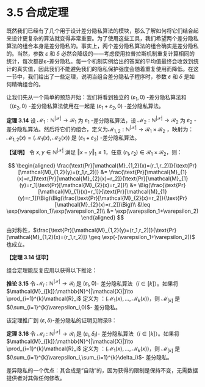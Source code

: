 # 3.5 合成定理

既然我们已经有了几个用于设计差分隐私算法的模块，那么了解如何将它们结合起来设计更复杂的算法就变得非常重要。为了使用这些工具，我们希望两个差分隐私算法的组合本身是差分隐私的。事实上，两个差分隐私算法的组合确实是差分隐私的。当然，参数 $\varepsilon$ 和 $\delta$ 必然会降级的——考虑使用拉普拉斯机制重复计算相同的统计，每次都是ε-差分隐私。每一个机制实例给出的答案的平均值最终会收敛到统计的真实值，因此我们不能避免我们的隐私保护强度会随着重复使用而降低。在这一节中，我们给出了一些定理，说明当组合差分隐私子程序时，参数 $\varepsilon$ 和 $\delta$ 是如何精确组合的。

让我们先从一个简单的预热开始：我们将看到独立的 $(\varepsilon_1,0)$ -差分隐私算法和（$(\varepsilon_2,0)$ -差分隐私算法使用在一起是 $(\varepsilon_1 + \varepsilon_2,0)$ -差分隐私算法。

**定理 3.14** 设 $\mathcal{M}_1:\mathbb{N}^{|\mathcal{X}|}\to \mathcal{R}_1$ 为 $\varepsilon_1$ -差分隐私算法，设 $\mathcal{M}_2:\mathbb{N}^{|\mathcal{X}|}\to \mathcal{R}_2$ 为 $\varepsilon_2$ -差分隐私算法。然后将它们的组合，定义为$\mathcal{M}_{1,2}:\mathbb{N}^{|\mathcal{X}|}\to \mathcal{R}_1 \times \mathcal{R}_2$ ，映射为： $\mathcal{M}_{1,2}(x) = (\mathcal{M}_{1}(x),\mathcal{M}_{2}(x))$ 是 $(\varepsilon_1 + \varepsilon_2)$ -差分隐私算法。

**【证明】** 令 $x,y \in \mathbb{N}^{|\mathcal{X}|}$ 满足 $\Vert x-y\Vert _1 \leq 1$，任意 $(r_1,r_2) \in \mathcal{R}_1 \times \mathcal{R}_2$，则：

$$
\begin{aligned}
    \frac{\text{Pr}[\mathcal{M}_{1,2}(x)=(r_1,r_2)]}{\text{Pr}[\mathcal{M}_{1,2}(y)=(r_1,r_2)]} &= \frac{\text{Pr}[\mathcal{M}_{1}(x)=r_1]\text{Pr}[\mathcal{M}_{2}(x)=r_2]}{\text{Pr}[\mathcal{M}_{1}(y)=r_1]\text{Pr}[\mathcal{M}_{2}(x)=r_2]}\\
    &= \Big(\frac{\text{Pr}[\mathcal{M}_{1}(x)=r_1]}{\text{Pr}[\mathcal{M}_{1}(y)=r_1]}\Big)\Big(\frac{\text{Pr}[\mathcal{M}_{2}(x)=r_2]}{\text{Pr}[\mathcal{M}_{2}(x)=r_2]}\Big)\\
    &\leq \exp(\varepsilon_1)\exp(\varepsilon_2)\\
    &= \exp(\varepsilon_1+\varepsilon_2)
\end{aligned}
$$

由对称性，$\frac{\text{Pr}[\mathcal{M}_{1,2}(y)=(r_1,r_2)]}{\text{Pr}[\mathcal{M}_{1,2}(x)=(r_1,r_2)]} \geq \exp(-(\varepsilon_1+\varepsilon_2))$ 也成立。

**【定理 3.14 证毕】**

组合定理能反复应用以获得以下推论：

**推论 3.15** 令 $\mathcal{M}_i:\mathbb{N}^{|\mathcal{X}|}\to \mathcal{R}_i$ 是 $(\varepsilon_i,0)$- 差分隐私算法（$i \in [k]$）。如果将 $\mathcal{M}_{[k]}:\mathbb{N}^{|\mathcal{X}|}\to \prod_{i=1}^{k}\mathcal{R}_i$ 定义为 ：$(\mathcal{M}_{1}(x),...,\mathcal{M}_{k}(x))$，则 $\mathcal{M}_{[k]}$ 是 $(\sum_{i=1}^{k}\varepsilon_i,0)$- 差分隐私。

该定理推广到 $(\varepsilon,\delta)$-差分隐私的证明见附录B：

**定理 3.16** 令 $\mathcal{M}_i:\mathbb{N}^{|\mathcal{X}|}\to \mathcal{R}_i$ 是 $(\varepsilon_i,\delta_i)$- 差分隐私算法（$i \in [k]$）。如果将 $\mathcal{M}_{[k]}:\mathbb{N}^{|\mathcal{X}|}\to \prod_{i=1}^{k}\mathcal{R}_i$ 定义为 ：$(\mathcal{M}_{1}(x),...,\mathcal{M}_{k}(x))$，则 $\mathcal{M}_{[k]}$ 是 $(\sum_{i=1}^{k}\varepsilon_i,\sum_{i=1}^{k}\delta_i)$- 差分隐私。

差异隐私的一个优点：其合成是“自动”的，因为获得的限制是保持不变，无需数据提供者对其做任何修改。